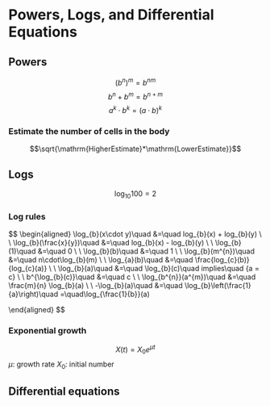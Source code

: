 # Powers, Logs, and Differential Equations

## Powers

$$(b^{n})^{m}=b^{nm}$$
$$b^{n}+b^{m} = b^{n+m}$$
$$a^{k}\cdot b^{k}=(a\cdot b)^{k}$$

### Estimate the number of cells in the body

$$\sqrt{\mathrm{HigherEstimate}*\mathrm{LowerEstimate}}$$

## Logs

$$\log_{10} 100 = 2$$

### Log rules

$$
\begin{aligned}
\log_{b}(x\cdot y)\quad &=\quad log_{b}(x) + log_{b}(y) \\
\\
\log_{b}(\frac{x}{y})\quad &=\quad log_{b}(x) - log_{b}(y) \\
\\
\log_{b}(1)\quad &=\quad 0 \\
\\
\log_{b}(b)\quad &=\quad 1 \\
\\
\log_{b}(m^{n})\quad &=\quad n\cdot\log_{b}(m) \\
\\
\log_{a}(b)\quad &=\quad \frac{log_{c}(b)}{log_{c}(a)} \\
\\
\log_{b}(a)\quad &=\quad \log_{b}(c)\quad implies\quad {a = c} \\
\\
b^{\log_{b}(c)}\quad &=\quad c \\
\\
\log_{b^{n}}(a^{m})\quad &=\quad \frac{m}{n} \log_{b}(a) \\
\\
-\log_{b}(a)\quad &=\quad \log_{b}\left(\frac{1}{a}\right)\quad =\quad\log_{\frac{1}{b}}(a)

\end{aligned}
$$

### Exponential growth

$$
X(t) = X_{0} e^{\mu t}
$$
$\mu$: growth rate
$X_0$: initial number

## Differential equations

